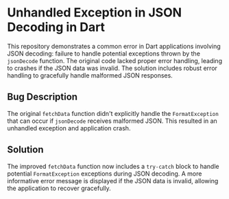 # Unhandled Exception in JSON Decoding in Dart

This repository demonstrates a common error in Dart applications involving JSON decoding: failure to handle potential exceptions thrown by the `jsonDecode` function.  The original code lacked proper error handling, leading to crashes if the JSON data was invalid. The solution includes robust error handling to gracefully handle malformed JSON responses.

## Bug Description

The original `fetchData` function didn't explicitly handle the `FormatException` that can occur if `jsonDecode` receives malformed JSON. This resulted in an unhandled exception and application crash.

## Solution

The improved `fetchData` function now includes a `try-catch` block to handle potential `FormatException` exceptions during JSON decoding.  A more informative error message is displayed if the JSON data is invalid, allowing the application to recover gracefully.